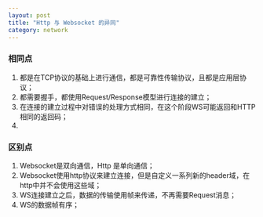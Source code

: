 ```yaml
---
layout: post
title: "Http 与 Websocket 的异同"
category: network
---
```


### 相同点
1. 都是在TCP协议的基础上进行通信，都是可靠性传输协议，且都是应用层协议；
2. 都需要握手，都使用Request/Response模型进行连接的建立；
3. 在连接的建立过程中对错误的处理方式相同，在这个阶段WS可能返回和HTTP相同的返回码；
4. 


### 区别点
1. Websocket是双向通信，Http 是单向通信；
2. Websocket使用http协议来建立连接，但是自定义一系列新的header域，在http中并不会使用这些域；
3. WS连接建立之后，数据的传输使用帧来传递，不再需要Request消息；
4. WS的数据帧有序；